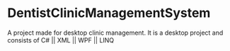 # DentistClinicManagementSystem
A project made for desktop clinic management. It is a desktop project and consists of C# || XML || WPF || LINQ
